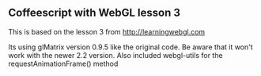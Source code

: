 ## Coffeescript with WebGL lesson 3
This is based on the lesson 3 from http://learningwebgl.com

Its using glMatrix version 0.9.5 like the original code. Be aware that it won't work with the newer 2.2 version. 
Also included webgl-utils for the requestAnimationFrame() method